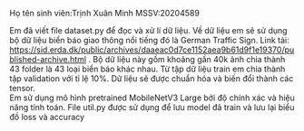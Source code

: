 Họ tên sinh viên:Trịnh Xuân Minh
MSSV:20204589

Em đã viết file dataset.py để đọc và xử lí dữ liệu. Về dữ liệu em sẽ sử dụng bộ dữ liệu biển báo giao thông nổi tiếng đó là German Traffic Sign. Link tải: https://sid.erda.dk/public/archives/daaeac0d7ce1152aea9b61d9f1e19370/published-archive.html . Bộ dữ liệu này gồm khoảng gần 40k ảnh chia thành 43 folder là 43 loại biển báo khác nhau. Từ tập dữ liệu train em chia thành tập validation với tỉ lệ 10%. Dữ liệu sẽ được chuẩn hóa và biến đổi thành các tensor.   
Em sử dụng mô hình pretrained MobileNetV3 Large bởi độ chính xác và hiệu năng tính toán. 
File util.py được sử dụng để lưu model đã train và lưu lại biểu đồ loss và accuracy 
